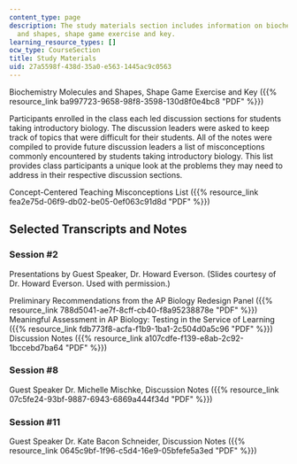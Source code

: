 ```yaml
---
content_type: page
description: The study materials section includes information on biochemistry molecules
  and shapes, shape game exercise and key.
learning_resource_types: []
ocw_type: CourseSection
title: Study Materials
uid: 27a5598f-438d-35a0-e563-1445ac9c0563
---
```


Biochemistry Molecules and Shapes, Shape Game Exercise and Key ({{% resource_link ba997723-9658-98f8-3598-130d8f0e4bc8 "PDF" %}})

Participants enrolled in the class each led discussion sections for students taking introductory biology. The discussion leaders were asked to keep track of topics that were difficult for their students. All of the notes were compiled to provide future discussion leaders a list of misconceptions commonly encountered by students taking introductory biology. This list provides class participants a unique look at the problems they may need to address in their respective discussion sections.

Concept-Centered Teaching Misconceptions List ({{% resource_link fea2e75d-06f9-db02-be05-0ef063c91d8d "PDF" %}})

Selected Transcripts and Notes
------------------------------

### Session #2

Presentations by Guest Speaker, Dr. Howard Everson. (Slides courtesy of Dr. Howard Everson. Used with permission.)

Preliminary Recommendations from the AP Biology Redesign Panel ({{% resource_link 788d5041-ae7f-8cff-cb40-f8a95238878e "PDF" %}})  
Meaningful Assessment in AP Biology: Testing in the Service of Learning ({{% resource_link fdb773f8-acfa-f1b9-1ba1-2c504d0a5c96 "PDF" %}})  
Discussion Notes ({{% resource_link a107cdfe-f139-e8ab-2c92-1bccebd7ba64 "PDF" %}})

### Session #8

Guest Speaker Dr. Michelle Mischke, Discussion Notes ({{% resource_link 07c5fe24-93bf-9887-6943-6869a444f34d "PDF" %}})

### Session #11

Guest Speaker Dr. Kate Bacon Schneider, Discussion Notes ({{% resource_link 0645c9bf-1f96-c5d4-16e9-05bfefe5a3ed "PDF" %}})